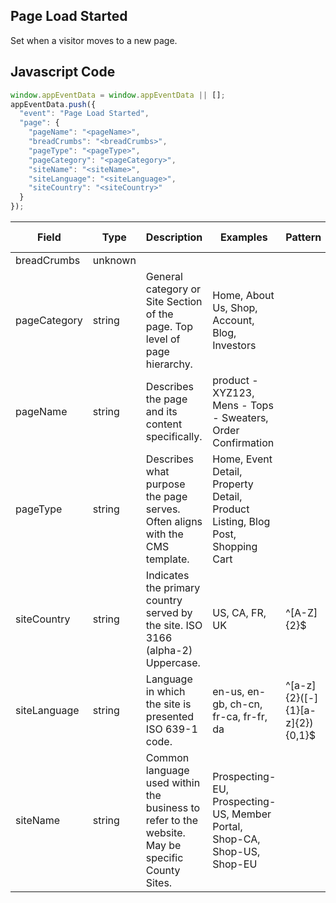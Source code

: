 ## Page Load Started

Set when a visitor moves to a new page.

## Javascript Code
```js
window.appEventData = window.appEventData || [];
appEventData.push({
  "event": "Page Load Started",
  "page": {
    "pageName": "<pageName>",
    "breadCrumbs": "<breadCrumbs>",
    "pageType": "<pageType>",
    "pageCategory": "<pageCategory>",
    "siteName": "<siteName>",
    "siteLanguage": "<siteLanguage>",
    "siteCountry": "<siteCountry>"
  }
});
```

|Field|Type|Description|Examples|Pattern|Min Length|Max Length|Minimum|Maximum|Multiple Of|
| --- | --- | --- | --- | --- | --- | --- | --- | --- | --- |
|breadCrumbs|unknown|||||||||
|pageCategory|string|General category or Site Section of the page. Top level of page hierarchy.|Home, About Us, Shop, Account, Blog, Investors|||||||
|pageName|string|Describes the page and its content specifically. |product - XYZ123, Mens - Tops - Sweaters, Order Confirmation|||||||
|pageType|string|Describes what purpose the page serves. Often aligns with the CMS template.|Home, Event Detail, Property Detail, Product Listing, Blog Post, Shopping Cart|||||||
|siteCountry|string|Indicates the primary country served by the site. ISO 3166 (alpha-2) Uppercase.|US, CA, FR, UK|^[A-Z]{2}$||||||
|siteLanguage|string|Language in which the site is presented ISO 639-1 code. |en-us, en-gb, ch-cn, fr-ca, fr-fr, da|^[a-z]{2}([-]{1}[a-z]{2}){0,1}$||||||
|siteName|string|Common language used within the business to refer to the website. May be specific County Sites.|Prospecting-EU, Prospecting-US, Member Portal, Shop-CA, Shop-US, Shop-EU|||||||